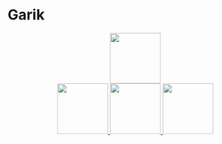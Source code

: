 # Garik

<div id="header" align="center">
  <img src="https://media.giphy.com/media/M9gbBd9nbDrOTu1Mqx/giphy.gif" width="100"/>
</div>


<div id="header" align="center">

  <a href="https://t.me/lm_Thomas_SheIby">
    <img src="https://cdn.icon-icons.com/icons2/555/PNG/512/telegram_icon-icons.com_53603.png" width="100"/>
  </a>

  <a href="https://kwork.ru/user/_garik_">
    <img src="https://www.eu-startups.com/wp-content/uploads/2018/09/%D0%B0%D0%B2%D0%B0%D1%82%D0%B0%D1%80-1-300x300.png" width="100"/>
  </a>

  <a href="https://kwork.ru/user/_garik_">
    <img src="https://cdn.icon-icons.com/icons2/2108/PNG/512/discord_icon_130958.png" width="100"/>
  </a>

</div>

